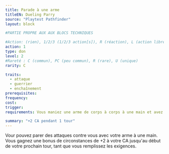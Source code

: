 ```yaml
---
title: Parade à une arme
titleEN: Dueling Parry
source: "Playtest Pathfinder"
layout: block

#PARTIE PROPRE AUX AUX BLOCS TECHNIQUES

#Action: (rien), 1/2/3 (1/2/3 action[s]), R (réaction), L (action libre)
action: 1
type: don
level: 2
#Rareté : C (commun), PC (peu commun), R (rare), U (unique)
rarity: C

traits:
  - attaque
  - guerrier
  - enchaînement
prerequisites:
frequency: 
cost:
trigger: 
requirements: Vous maniez une arme de corps à corps à une main et avez votre(vos) autre(s) main(s) de libre.

summary: "+2 CA pendant 1 tour"
---
```


Vour pouvez parer des attaques contre vous avec votre arme à une main. Vous gagnez une bonus de circonstances de +2 à votre CA jusqu'au début de votre prochain tour, tant que vous remplissez les exigences.